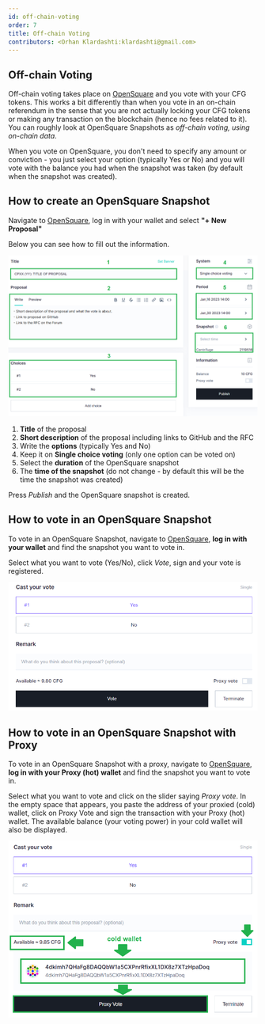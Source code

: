 ```yaml
---
id: off-chain-voting
order: 7
title: Off-chain Voting
contributors: <Orhan Klardashti:klardashti@gmail.com>
---
```


## Off-chain Voting

Off-chain voting takes place on [OpenSquare](https://voting.opensquare.io/space/centrifuge) and you vote with your CFG tokens. This works a bit differently than when you vote in an on-chain referendum in the sense that you are not actually locking your CFG tokens or making any transaction on the blockchain (hence no fees related to it). You can roughly look at OpenSquare Snapshots as *off-chain voting, using on-chain data*.

When you vote on OpenSquare, you don't need to specify any amount or conviction - you just select your option (typically Yes or No) and you will vote with the balance you had when the snapshot was taken (by default when the snapshot was created).

## How to create an OpenSquare Snapshot

Navigate to [OpenSquare](https://voting.opensquare.io/space/centrifuge), log in with your wallet and select **"+ New Proposal"**

Below you can see how to fill out the information.

![](./images/CreateSnap.png)

1. **Title** of the proposal 
2. **Short description** of the proposal including links to GitHub and the RFC
3. Write the **options** (typically Yes and No)
4. Keep it on **Single choice voting** (only one option can be voted on)
5. Select the **duration** of the OpenSquare snapshot
6. The **time of the snapshot** (do not change - by default this will be the time the snapshot was created)

Press *Publish* and the OpenSquare snapshot is created.


## How to vote in an OpenSquare Snapshot

To vote in an OpenSquare Snapshot, navigate to [OpenSquare](https://voting.opensquare.io/space/centrifuge), **log in with your wallet** and find the snapshot you want to vote in.

Select what you want to vote (Yes/No), click *Vote*, sign and your vote is registered.

![](./images/YesNo.png)

## How to vote in an OpenSquare Snapshot with Proxy

To vote in an OpenSquare Snapshot with a proxy, navigate to [OpenSquare](https://voting.opensquare.io/space/centrifuge), **log in with your Proxy (hot) wallet** and find the snapshot you want to vote in.

Select what you want to vote and click on the slider saying *Proxy vote*. In the empty space that appears, you paste the address of your proxied (cold) wallet, click on Proxy Vote and sign the transaction with your Proxy (hot) wallet. The available balance (your voting power) in your cold wallet will also be displayed.

![](./images/ProxyVote.png)
